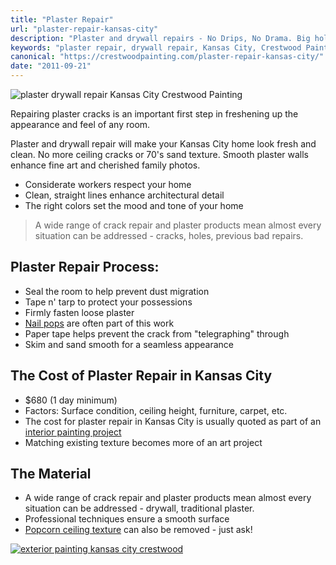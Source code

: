 ```yaml
---
title: "Plaster Repair"
url: "plaster-repair-kansas-city"
description: "Plaster and drywall repairs - No Drips, No Drama. Big holes or little dings - blended to almost invisible. Call today to learn about scheduling."
keywords: "plaster repair, drywall repair, Kansas City, Crestwood Painting"
canonical: "https://crestwoodpainting.com/plaster-repair-kansas-city/"
date: "2011-09-21"
---
```


![plaster drywall repair Kansas City Crestwood Painting](images/Plaster-Repair-e1514494678849.jpg)

Repairing plaster cracks is an important first step in freshening up the appearance and feel of any room.

Plaster and drywall repair will make your Kansas City home look fresh and clean. No more ceiling cracks or 70's sand texture. Smooth plaster walls enhance fine art and cherished family photos.

- Considerate workers respect your home
- Clean, straight lines enhance architectural detail
- The right colors set the mood and tone of your home

> A wide range of crack repair and plaster products mean almost every situation can be addressed - cracks, holes, previous bad repairs.

## Plaster Repair Process:

- Seal the room to help prevent dust migration
- Tape n' tarp to protect your possessions
- Firmly fasten loose plaster
- [Nail pops](/nail-pops/) are often part of this work
- Paper tape helps prevent the crack from "telegraphing" through
- Skim and sand smooth for a seamless appearance

## The Cost of Plaster Repair in Kansas City

- $680 (1 day minimum)
- Factors: Surface condition, ceiling height, furniture, carpet, etc.
- The cost for plaster repair in Kansas City is usually quoted as part of an [interior painting project](/interior-painter-kansas-city/)
- Matching existing texture becomes more of an art project

## The Material

- A wide range of crack repair and plaster products mean almost every situation can be addressed - drywall, traditional plaster.
- Professional techniques ensure a smooth surface
- [Popcorn ceiling texture](/popcorn-ceiling-removal/) can also be removed - just ask!

[![exterior painting kansas city crestwood](images/Alexis-Delaney.jpg)](/painter-reviews/)
